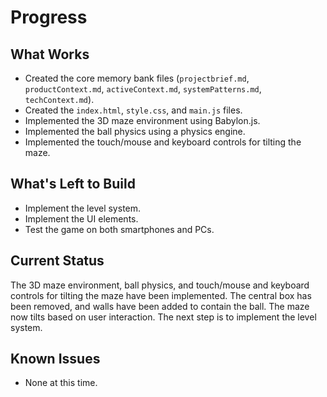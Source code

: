 # Progress

## What Works
-   Created the core memory bank files (`projectbrief.md`, `productContext.md`, `activeContext.md`, `systemPatterns.md`, `techContext.md`).
-   Created the `index.html`, `style.css`, and `main.js` files.
-   Implemented the 3D maze environment using Babylon.js.
-   Implemented the ball physics using a physics engine.
-   Implemented the touch/mouse and keyboard controls for tilting the maze.

## What's Left to Build
-   Implement the level system.
-   Implement the UI elements.
-   Test the game on both smartphones and PCs.

## Current Status
The 3D maze environment, ball physics, and touch/mouse and keyboard controls for tilting the maze have been implemented. The central box has been removed, and walls have been added to contain the ball. The maze now tilts based on user interaction. The next step is to implement the level system.

## Known Issues
-   None at this time.
